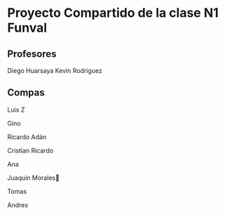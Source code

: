 # Proyecto Compartido de la clase N1 Funval

## Profesores

Diego Huarsaya
Kevin Rodríguez

## Compas

Luis Z

Gino

Ricardo Adán

Cristian Ricardo

Ana

Juaquin Morales🤑

Tomas

Andres

